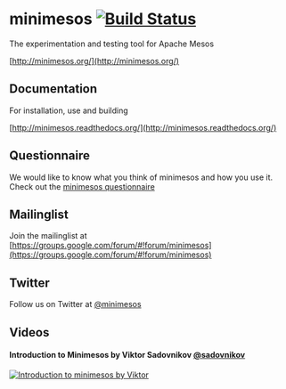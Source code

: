 # minimesos [![Build Status](https://travis-ci.org/ContainerSolutions/minimesos.svg?branch=master)](https://travis-ci.org/ContainerSolutions/minimesos)

The experimentation and testing tool for Apache Mesos

[http://minimesos.org/](http://minimesos.org/)

## Documentation

For installation, use and building

[http://minimesos.readthedocs.org/](http://minimesos.readthedocs.org/)

## Questionnaire

We would like to know what you think of minimesos and how you use it. Check out the [minimesos questionnaire](https://t.co/1NbdwBlFWI)

## Mailinglist

Join the mailinglist at [https://groups.google.com/forum/#!forum/minimesos](https://groups.google.com/forum/#!forum/minimesos)

## Twitter

Follow us on Twitter at [@minimesos](https://twitter.com/minimesos)

## Videos

#### Introduction to Minimesos by Viktor Sadovnikov [@sadovnikov](https://twitter.com/sadovnikov)

[![Introduction to minimesos by Viktor](https://raw.githubusercontent.com/containersolutions/minimesos/master/images/introduction-to-minimesos-screenshot.jpg)](https://www.youtube.com/watch?v=jVGyz8sCZSU)
